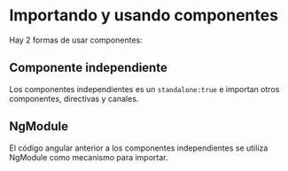 # Importando y usando componentes


Hay 2 formas de usar componentes:

## Componente independiente

Los componentes independientes es un `standalone:true` e importan otros componentes, directivas y canales. 

## NgModule

El código angular anterior a los componentes independientes se utiliza NgModule como mecanismo para importar. 
